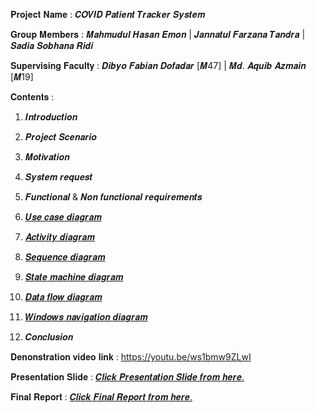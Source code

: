 𝐏𝐫𝐨𝐣𝐞𝐜𝐭 𝐍𝐚𝐦𝐞 : 𝑪𝑶𝑽𝑰𝑫 𝑷𝒂𝒕𝒊𝒆𝒏𝒕 𝑻𝒓𝒂𝒄𝒌𝒆𝒓 𝑺𝒚𝒔𝒕𝒆𝒎

𝐆𝐫𝐨𝐮𝐩 𝐌𝐞𝐦𝐛𝐞𝐫𝐬 : 𝑴𝒂𝒉𝒎𝒖𝒅𝒖𝒍 𝑯𝒂𝒔𝒂𝒏 𝑬𝒎𝒐𝒏 | 𝑱𝒂𝒏𝒏𝒂𝒕𝒖𝒍 𝑭𝒂𝒓𝒛𝒂𝒏𝒂 𝑻𝒂𝒏𝒅𝒓𝒂 | 𝑺𝒂𝒅𝒊𝒂 𝑺𝒐𝒃𝒉𝒂𝒏𝒂 𝑹𝒊𝒅𝒊

𝐒𝐮𝐩𝐞𝐫𝐯𝐢𝐬𝐢𝐧𝐠 𝐅𝐚𝐜𝐮𝐥𝐭𝐲 : 𝑫𝒊𝒃𝒚𝒐 𝑭𝒂𝒃𝒊𝒂𝒏 𝑫𝒐𝒇𝒂𝒅𝒂𝒓 [𝑴47] | 𝑴𝒅. 𝑨𝒒𝒖𝒊𝒃 𝑨𝒛𝒎𝒂𝒊𝒏 [𝑴19]

𝐂𝐨𝐧𝐭𝐞𝐧𝐭𝐬 :

 1. 𝑰𝒏𝒕𝒓𝒐𝒅𝒖𝒄𝒕𝒊𝒐𝒏

 2. 𝑷𝒓𝒐𝒋𝒆𝒄𝒕 𝑺𝒄𝒆𝒏𝒂𝒓𝒊𝒐

 3. 𝑴𝒐𝒕𝒊𝒗𝒂𝒕𝒊𝒐𝒏

 4. 𝑺𝒚𝒔𝒕𝒆𝒎 𝒓𝒆𝒒𝒖𝒆𝒔𝒕

 5. 𝑭𝒖𝒏𝒄𝒕𝒊𝒐𝒏𝒂𝒍 & 𝑵𝒐𝒏 𝒇𝒖𝒏𝒄𝒕𝒊𝒐𝒏𝒂𝒍 𝒓𝒆𝒒𝒖𝒊𝒓𝒆𝒎𝒆𝒏𝒕𝒔

 6. [𝑼𝒔𝒆 𝒄𝒂𝒔𝒆 𝒅𝒊𝒂𝒈𝒓𝒂𝒎](https://github.com/mahmudul-hasan-emon/CSE471-System-Analysis-and-Design/files/7175323/Use.case.diagram.pdf)

 7. [𝑨𝒄𝒕𝒊𝒗𝒊𝒕𝒚 𝒅𝒊𝒂𝒈𝒓𝒂𝒎](https://github.com/mahmudul-hasan-emon/CSE471-System-Analysis-and-Design/files/7175325/Activity.diagram.pdf)

 8. [𝑺𝒆𝒒𝒖𝒆𝒏𝒄𝒆 𝒅𝒊𝒂𝒈𝒓𝒂𝒎](https://github.com/mahmudul-hasan-emon/CSE471-System-Analysis-and-Design/files/7175328/Sequence.diagram.pdf)

 9. [𝑺𝒕𝒂𝒕𝒆 𝒎𝒂𝒄𝒉𝒊𝒏𝒆 𝒅𝒊𝒂𝒈𝒓𝒂𝒎](https://github.com/mahmudul-hasan-emon/CSE471-System-Analysis-and-Design/files/7175338/State.machine.diagram.pdf)

 10. [𝑫𝒂𝒕𝒂 𝒇𝒍𝒐𝒘 𝒅𝒊𝒂𝒈𝒓𝒂𝒎](https://github.com/mahmudul-hasan-emon/CSE471-System-Analysis-and-Design/files/7175329/Data.flow.diagram.pdf)

 11. [𝑾𝒊𝒏𝒅𝒐𝒘𝒔 𝒏𝒂𝒗𝒊𝒈𝒂𝒕𝒊𝒐𝒏 𝒅𝒊𝒂𝒈𝒓𝒂𝒎](https://github.com/mahmudul-hasan-emon/CSE471-System-Analysis-and-Design/files/7175332/Windows.navigation.diagram.pdf)

 12. 𝑪𝒐𝒏𝒄𝒍𝒖𝒔𝒊𝒐𝒏

𝐃𝐞𝐧𝐨𝐧𝐬𝐭𝐫𝐚𝐭𝐢𝐨𝐧 𝐯𝐢𝐝𝐞𝐨 𝐥𝐢𝐧𝐤 : https://youtu.be/ws1bmw9ZLwI

𝐏𝐫𝐞𝐬𝐞𝐧𝐭𝐚𝐭𝐢𝐨𝐧 𝐒𝐥𝐢𝐝𝐞 : [𝑪𝒍𝒊𝒄𝒌 𝑷𝒓𝒆𝒔𝒆𝒏𝒕𝒂𝒕𝒊𝒐𝒏 𝑺𝒍𝒊𝒅𝒆 𝒇𝒓𝒐𝒎 𝒉𝒆𝒓𝒆.](https://github.com/mahmudul-hasan-emon/CSE471-System-Analysis-and-Design/files/7175147/COVID.Patient.Tracker.slide.pptx)

𝐅𝐢𝐧𝐚𝐥 𝐑𝐞𝐩𝐨𝐫𝐭 : [𝑪𝒍𝒊𝒄𝒌 𝑭𝒊𝒏𝒂𝒍 𝑹𝒆𝒑𝒐𝒓𝒕 𝒇𝒓𝒐𝒎 𝒉𝒆𝒓𝒆.](https://github.com/mahmudul-hasan-emon/CSE471-System-Analysis-and-Design/files/7175149/COVID.Patient.Tracker.report.pdf)
